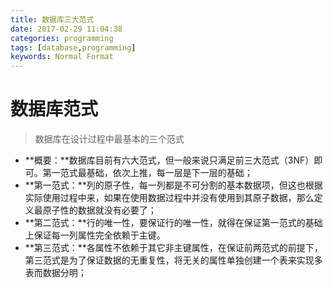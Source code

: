 ```yaml
---
title: 数据库三大范式
date: 2017-02-29 11:04:38
categories: programming
tags: [database,programming]
keywords: Normal Format
---
```

# 数据库范式 #
> 数据库在设计过程中最基本的三个范式

<!--more-->

- **概要：**数据库目前有六大范式，但一般来说只满足前三大范式（3NF）即可。第一范式最基础，依次上推，每一层是下一层的基础；
- **第一范式：**列的原子性，每一列都是不可分割的基本数据项，但这也根据实际使用过程中来，如果在使用数据过程中并没有使用到其原子数据，那么定义最原子性的数据就没有必要了；
- **第二范式：**行的唯一性，要保证行的唯一性，就得在保证第一范式的基础上保证每一列属性完全依赖于主键。
- **第三范式：**各属性不依赖于其它非主键属性，在保证前两范式的前提下，第三范式是为了保证数据的无重复性，将无关的属性单独创建一个表来实现多表而数据分明；